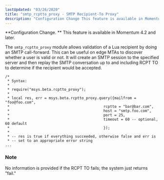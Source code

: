 ```yaml
---
lastUpdated: "03/26/2020"
title: "smtp_rcptto_proxy - SMTP Recipient-To Proxy"
description: "Configuration Change This feature is available in Momentum 4 2 and later The smtp rcptto proxy module allows validation of a Lua recipient by doing an SMTP call forward This can be useful on edge MT As to discover whether a user is valid or not It will create an..."
---
```


<a name="idp22918800"></a> 

**Configuration Change. ** This feature is available in Momentum 4.2 and later.

The `smtp_rcptto_proxy` module allows validation of a Lua recipient by doing an SMTP call-forward. This can be useful on edge MTAs to discover whether a user is valid or not. It will create an SMTP session to the specified server and then replay the SMTP conversation up to and including RCPT TO to determine if the recipient would be accepted.

<a name="modules.smtp_rcptto_proxy.example"></a> 


```
/*
 * Syntax:
 *
 * require("msys.beta.rcptto_proxy");
 *
 * local res, err = msys.beta.rcptto_proxy.query({mailfrom = "foo@foo.com",
 *                                           rcptto = "bar@bar.com",
 *                                           host = "smtp.foo.com",
 *                                           port = 25,
 *                                           timeout = 60 -- optional, 60 default
 *                                           });
 *
 * -- res is true if everything succeeded, otherwise false and err is
 * -- set to an appropriate error string
...
```

### Note

No information is provided if the RCPT TO fails; the system just returns "fail."